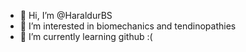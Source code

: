 - 👋 Hi, I’m @HaraldurBS
- 👀 I’m interested in biomechanics and tendinopathies
- 🌱 I’m currently learning github :(

<!---
HaraldurBS/HaraldurBS is a ✨ special ✨ repository because its `README.md` (this file) appears on your GitHub profile.
You can click the Preview link to take a look at your changes.
--->
